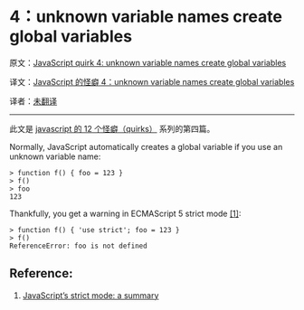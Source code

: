4：unknown variable names create global variables  
=========================

原文：[JavaScript quirk 4: unknown variable names create global variables](http://www.2ality.com/2013/04/quirk-automatic-globals.html)

译文：[JavaScript 的怪癖 4：unknown variable names create global variables](https://github.com/justjavac/justjavac.github.com/blob/master/_posts/translation/12-javascript-quirk-4-unknown-variable-names-create-global-variables.md)

译者：[未翻译]()

----------------------------------------------------

此文是 [javascript 的 12 个怪癖（quirks）](http://justjavac.com/javascript/2013/04/08/12-javascript-quirks.html) 系列的第四篇。

Normally, JavaScript automatically creates a global variable if you use an unknown variable name:

    > function f() { foo = 123 }
    > f()
    > foo
    123

Thankfully, you get a warning in ECMAScript 5 strict mode [\[1\]][1]:

    > function f() { 'use strict'; foo = 123 }
    > f()
    ReferenceError: foo is not defined

## Reference:

1. [JavaScript’s strict mode: a summary][1]

[1]: http://www.2ality.com/2011/01/javascripts-strict-mode-summary.html "JavaScript’s strict mode: a summary"
